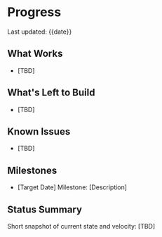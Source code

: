 # Progress

Last updated: {{date}}

## What Works
- [TBD]

## What's Left to Build
- [TBD]

## Known Issues
- [TBD]

## Milestones
- [Target Date] Milestone: [Description]

## Status Summary
Short snapshot of current state and velocity: [TBD]
